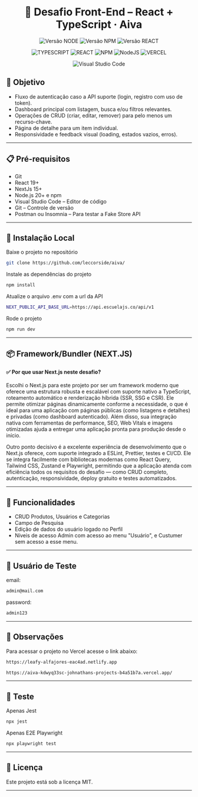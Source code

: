 ﻿<div align="center">
  <h1 align="center">
    🚀 Desafio Front-End – React + TypeScript · Aiva
  </h1>
</div>

<div align="center">

![Versão NODE](http://img.shields.io/static/v1?label=v22.14.0&message=%20NODE&color=GREEN&style=for-the-badge)
![Versão NPM](http://img.shields.io/static/v1?label=v10.9.2&message=%20NPM&color=BLUE&style=for-the-badge)
![Versão REACT](http://img.shields.io/static/v1?label=v19.2.7&message=%20REACT&color=PINK&style=for-the-badge)

![TYPESCRIPT](https://img.shields.io/badge/TypeScript-3178C6?style=for-the-badge&logo=typescript&logoColor=white)
![REACT](https://img.shields.io/badge/-ReactJs-61DAFB?logo=react&logoColor=white&style=for-the-badge)
![NPM](https://img.shields.io/badge/NPM-%23CB3837.svg?style=for-the-badge&logo=npm&logoColor=white)
![NodeJS](https://img.shields.io/badge/node.js-6DA55F?style=for-the-badge&logo=node.js&logoColor=white)
![VERCEL](https://img.shields.io/badge/Vercel-000000?style=for-the-badge&logo=vercel&logoColor=white)

![Visual Studio Code](https://img.shields.io/badge/Visual%20Studio%20Code-0078d7.svg?style=for-the-badge&logo=visual-studio-code&logoColor=white)

</div>

## 🎯 Objetivo

- Fluxo de autenticação caso a API suporte (login, registro com uso de token).
- Dashboard principal com listagem, busca e/ou filtros relevantes.
- Operações de CRUD (criar, editar, remover) para pelo menos um recurso-chave.
- Página de detalhe para um item individual.
- Responsividade e feedback visual (loading, estados vazios, erros).

---

## 📋 Pré-requisitos

- Git
- React 19+
- NextJs 15+
- Node.js 20+ e npm
- Visual Studio Code – Editor de código
- Git – Controle de versão
- Postman ou Insomnia – Para testar a Fake Store API

---

## 🔧 Instalação Local

Baixe o projeto no repositório

```bash
git clone https://github.com/leccorside/aiva/
```

Instale as dependências do projeto

```bash
npm install
```

Atualize o arquivo .env com a url da API

```bash
NEXT_PUBLIC_API_BASE_URL=https://api.escuelajs.co/api/v1
```

Rode o projeto

```bash
npm run dev
```

---

## 📦 Framework/Bundler (NEXT.JS)

#### ✅ Por que usar Next.js neste desafio?

Escolhi o Next.js para este projeto por ser um framework moderno que oferece uma estrutura robusta e escalável com suporte nativo a TypeScript, roteamento automático e renderização híbrida (SSR, SSG e CSR). Ele permite otimizar páginas dinamicamente conforme a necessidade, o que é ideal para uma aplicação com páginas públicas (como listagens e detalhes) e privadas (como dashboard autenticado). Além disso, sua integração nativa com ferramentas de performance, SEO, Web Vitals e imagens otimizadas ajuda a entregar uma aplicação pronta para produção desde o início.

Outro ponto decisivo é a excelente experiência de desenvolvimento que o Next.js oferece, com suporte integrado a ESLint, Prettier, testes e CI/CD. Ele se integra facilmente com bibliotecas modernas como React Query, Tailwind CSS, Zustand e Playwright, permitindo que a aplicação atenda com eficiência todos os requisitos do desafio — como CRUD completo, autenticação, responsividade, deploy gratuito e testes automatizados.

---

## 🔐 Funcionalidades

- CRUD Produtos, Usuários e Categorias
- Campo de Pesquisa
- Edição de dados do usuário logado no Perfil
- Níveis de acesso Admin com acesso ao menu "Usuário", e Custumer sem acesso a esse menu.

---

## 👤 Usuário de Teste

email:

```bash
admin@mail.com
```

password:

```bash
admin123
```

---

## 📌 Observações

Para acessar o projeto no Vercel acesse o link abaixo:

```bash
https://leafy-alfajores-eac4ad.netlify.app
```

```bash
https://aiva-kdwyq33sc-johnathans-projects-b4a51b7a.vercel.app/
```

---

## 📌 Teste

Apenas Jest

```bash
npx jest
```

Apenas E2E Playwright

```bash
npx playwright test
```

---

## 📄 Licença

Este projeto está sob a licença MIT.

---
